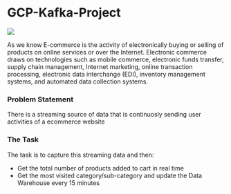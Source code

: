 # GCP-Kafka-Project

[![](http://vaistratechnologies.com/images/services/ec.gif)](http://vaistratechnologies.com/ecommerce.html)  

As we know E-commerce is the activity of electronically buying or selling of products on online services or over the Internet. Electronic commerce draws on technologies such as mobile commerce, electronic funds transfer, supply chain management, Internet marketing, online transaction processing, electronic data interchange (EDI), inventory management systems, and automated data collection systems.

### Problem Statement

There is a streaming source of data that is continuosly sending user activities of a ecommerce website

### The Task

The task is to capture this streaming data and then:
- Get the total number of products added to cart in real time
- Get the most visited category/sub-category and update the Data Warehouse every 15 minutes
